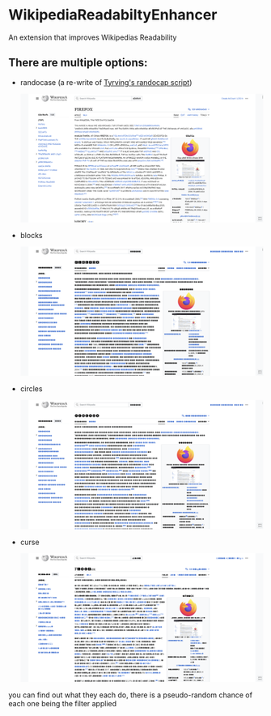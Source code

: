 # WikipediaReadabiltyEnhancer
An extension that improves Wikipedias Readability

## There are multiple options:
- randocase (a re-write of [Tyrving's randocap script](https://github.com/Tyrving/randocap))

  ![randocase example](images/randocase_example.png)

- blocks

  ![blocks example](images/blocks_example.png)

- circles

  ![circles example](images/circles_example.png)

- curse

  ![curse example](images/curse_example.png)

    
you can find out what they each do, there is a pseudo-random chance of each one being the filter applied